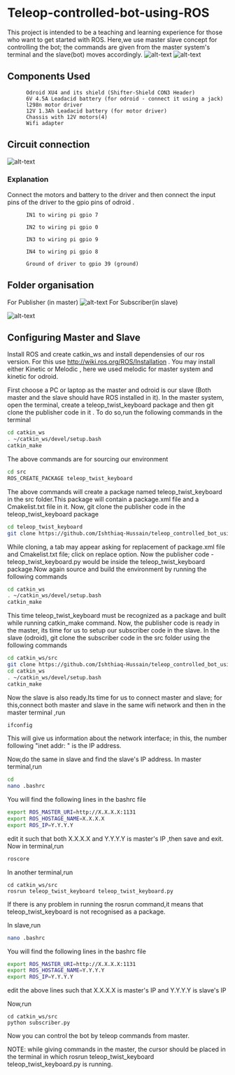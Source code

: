 # Teleop-controlled-bot-using-ROS
  This project is intended to be a teaching and learning experience for those who want to get started with ROS. Here,we use master slave concept for controlling the bot; the commands are given from the master system's terminal and the slave(bot) moves accordingly.
 ![alt-text](https://github.com/Rohini-G/Teleop-controlled-bot-using-ROS/blob/master/isometric%20view.jpeg)
 ![alt-text](https://github.com/Rohini-G/Teleop-controlled-bot-using-ROS/blob/master/top%20view.jpeg)
## Components Used
          Odroid XU4 and its shield (Shifter-Shield CON3 Header)
          6V 4.5A Leadacid battery (for odroid - connect it using a jack)
          l298n motor driver
          12V 1.3Ah Leadacid battery (for motor driver)
          Chassis with 12V motors(4)   
          Wifi adapter
          
## Circuit connection
![alt-text](https://github.com/Rohini-G/Teleop-controlled-bot-using-ROS/blob/master/circuit.jpg)
### Explanation
  Connect the motors and battery to the driver and then connect the input pins of the driver to the gpio pins of odroid .
  
          IN1 to wiring pi gpio 7
          
          IN2 to wiring pi gpio 0
          
          IN3 to wiring pi gpio 9
          
          IN4 to wiring pi gpio 8
          
          Ground of driver to gpio 39 (ground)
   
         
## Folder organisation
For Publisher (in master)
![alt-text](https://github.com/Rohini-G/Teleop-controlled-bot-using-ROS/blob/master/publisher.jpg)
For Subscriber(in slave)

![alt-text](https://github.com/Rohini-G/Teleop-controlled-bot-using-ROS/blob/master/subcriber.jpg)

## Configuring Master and Slave
   Install ROS and create catkin_ws and install dependensies of our ros version. For this use http://wiki.ros.org/ROS/Installation . You may install either Kinetic or Melodic , here we used melodic for master system and kinetic for odroid.
          
   First choose a PC or laptop as the master and odroid is our slave (Both master and the slave should have ROS installed in it).
          In the master system, open the terminal, create a teleop_twist_keyboard package and then git clone the publisher code in it . To do so,run the following commands in the terminal
```sh
cd catkin_ws
. ~/catkin_ws/devel/setup.bash
catkin_make
```
The above commands are for sourcing our environment
```sh
cd src
ROS_CREATE_PACKAGE teleop_twist_keyboard
```
The above commands will create a package named teleop_twist_keyboard in the src folder.This package will contain a package.xml file and a Cmakelist.txt file in it.
Now, git clone the publisher code in the teleop_twist_keyboard package
```sh
cd teleop_twist_keyboard
git clone https://github.com/Ishthiaq-Hussain/teleop_controlled_bot_using-ros/tree/master/teleop_twist_keyboard
```
While cloning, a tab may appear asking for replacement of package.xml file and Cmakelist.txt file; click on replace option.
Now the publisher code - teleop_twist_keyboard.py would be inside the teleop_twist_keyboard package.Now again source and build the environment by running the following commands
```sh
cd catkin_ws
. ~/catkin_ws/devel/setup.bash
catkin_make
```
This time teleop_twist_keyboard must be recognized as a package and built while running catkin_make command.
Now, the publisher code is ready in the master, its time for us to setup our subscriber code in the slave.
In the slave (odroid), git clone the subscriber code in the src folder using the following commands
```sh
cd catkin_ws/src
git clone https://github.com/Ishthiaq-Hussain/teleop_controlled_bot_using-ros/blob/master/subscriberorg.py
cd catkin_ws
. ~/catkin_ws/devel/setup.bash
catkin_make
```
Now the slave is also ready.Its time for us to connect master and slave; for this,connect both master and slave in the same wifi network and then in the master terminal ,run
```sh
ifconfig
```
This will give us information about the network interface; in this, the number following "inet addr:  " is the IP address.

Now,do the same in slave and find the slave's IP address.
In master terminal,run
```sh
cd
nano .bashrc
```
You will find the following lines in the bashrc file
```sh
export ROS_MASTER_URI=http://X.X.X.X:1131
export ROS_HOSTAGE_NAME=X.X.X.X
export ROS_IP=Y.Y.Y.Y
```
edit it such that both X.X.X.X and Y.Y.Y.Y is master's IP ,then save and exit.
Now in terminal,run
```sh
roscore
```
In another terminal,run
```
cd catkin_ws/src
rosrun teleop_twist_keyboard teleop_twist_keyboard.py
```
If there is any problem in running the rosrun command,it means that teleop_twist_keyboard is not recognised as a package.

In slave,run
```sh
nano .bashrc
```
You will find the following lines in the bashrc file
```sh
export ROS_MASTER_URI=http://X.X.X.X:1131
export ROS_HOSTAGE_NAME=Y.Y.Y.Y
export ROS_IP=Y.Y.Y.Y
```
edit the above lines such that X.X.X.X is master's IP and Y.Y.Y.Y is slave's IP

Now,run
```
cd catkin_ws/src
python subscriber.py
```
Now you can control the bot by teleop commands from master.

NOTE: while giving commands in the master, the cursor should be placed in the terminal in which rosrun teleop_twist_keyboard teleop_twist_keyboard.py is running.






         
          
          
          
          
